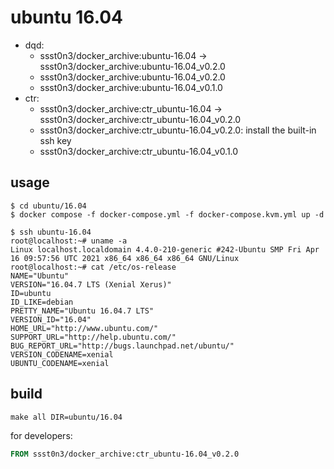 # ubuntu 16.04

* dqd: 
    * ssst0n3/docker_archive:ubuntu-16.04 -> ssst0n3/docker_archive:ubuntu-16.04_v0.2.0
    * ssst0n3/docker_archive:ubuntu-16.04_v0.2.0
    * ssst0n3/docker_archive:ubuntu-16.04_v0.1.0
* ctr: 
    * ssst0n3/docker_archive:ctr_ubuntu-16.04 -> ssst0n3/docker_archive:ctr_ubuntu-16.04_v0.2.0
    * ssst0n3/docker_archive:ctr_ubuntu-16.04_v0.2.0: install the built-in ssh key
    * ssst0n3/docker_archive:ctr_ubuntu-16.04_v0.1.0

## usage

```shell
$ cd ubuntu/16.04
$ docker compose -f docker-compose.yml -f docker-compose.kvm.yml up -d
```

```shell
$ ssh ubuntu-16.04
root@localhost:~# uname -a
Linux localhost.localdomain 4.4.0-210-generic #242-Ubuntu SMP Fri Apr 16 09:57:56 UTC 2021 x86_64 x86_64 x86_64 GNU/Linux
root@localhost:~# cat /etc/os-release 
NAME="Ubuntu"
VERSION="16.04.7 LTS (Xenial Xerus)"
ID=ubuntu
ID_LIKE=debian
PRETTY_NAME="Ubuntu 16.04.7 LTS"
VERSION_ID="16.04"
HOME_URL="http://www.ubuntu.com/"
SUPPORT_URL="http://help.ubuntu.com/"
BUG_REPORT_URL="http://bugs.launchpad.net/ubuntu/"
VERSION_CODENAME=xenial
UBUNTU_CODENAME=xenial
```

## build

```shell
make all DIR=ubuntu/16.04
```

for developers:

```dockerfile
FROM ssst0n3/docker_archive:ctr_ubuntu-16.04_v0.2.0
```

